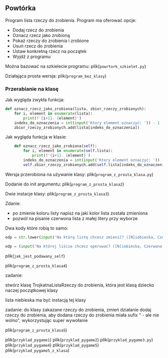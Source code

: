 

## Powtórka

Program lista rzeczy do zrobienia. Program ma oferować opcje:
 - Dodaj rzecz do zrobienia
 - Oznacz rzecz jako zrobioną
 - Pokaż rzeczy do zrobienia i zrobione
 - Usuń rzecz do zrobienia
 - Ustaw konkretną rzecz na początek
 - Wyjdź z programu

Można bazować na szkielecie programu:
plik(`powrtork_szkielet.py`)

Działająca prosta wersja:
plik(`program_bez_klasy`)

### Przerabianie na klasę
Jak wygląda zwykła funkcja:
```python
def oznacz_rzecz_jako_zrobiona(lista, zbior_rzeczy_zrobionych):
    for i, element in enumerate(lista):
        print(f'{i+1}. {element}')
    indeks_do_oznaczenia = int(input('Ktory element oznaczyć: ')) - 1
    zbior_rzeczy_zrobionych.add(lista[indeks_do_oznaczenia])
```

Jak wygląda funkcja w klasie:
```python
    def oznacz_rzecz_jako_zrobiona(self):
        for i, element in enumerate(self.lista):
            print(f'{i+1}. {element}')
        indeks_do_oznaczenia = int(input('Ktory element oznaczyć: ')) - 1
        self.zbior_rzeczy_zrobionych.add(self.lista[indeks_do_oznaczenia])
```

Wersja przerobiona na używanie klasy:
plik(`program_z_prosta_klasa.py`)

Dodanie do init argumentu:
plik(`program_z_prosta_klasa2`)

Dwie instacje klasy:
plik(`program_z_prosta_klasa3`)

Zdanie:
 - po zmienie koloru listy napisz na jaki kolor lista została zmieniona
 - pozwól na pisanie czerwona lista z małej litery przy wyborze

Dwa kody które robią to samo:

```python
odp = str.lower(input('Na którą listę chcesz zmienić? ([N]iebieska, Czerwona): '))

odp = (input('Na której liście chcesz operować? ([N]iebieska, Czerwona):').lower())

```




plik(`jak_jest_podawany_self`)

plik(`program_z_prosta_klasa4`)

zadanie: 

stwórz klasę TrojkatnaListaRzeczy do zrobienia, która jest klasą dziecko naczej początkowej klasy

lista niebieska ma być instacją tej klasy

zadanie:
do klasy zakazane rzeczy do zrobienia, zmień działanie dodaj rzeczy do zrobienia, aby dodana rzeczy do zrobienia miała sufix " - ale nie wolno", wykorzystując super wywołanie

plik(`program_z_prosta_klasa5`)


plik(`przyklad_pygame1`)
plik(`przyklad_pygame2`)
plik(`przyklad_pygame3.py`)
plik(`przyklad_pygame4`)
plik(`przyklad_pygame5`)
plik(`przyklad_pygame5_z_klasa`)

